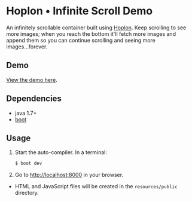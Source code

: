 # Hoplon • Infinite Scroll Demo

An infinitely scrollable container built using [Hoplon][1]. Keep scrolling
to see more images; when you reach the bottom it'll fetch more images and
append them so you can continue scrolling and seeing more images...forever.

## Demo

[View the demo here][2].

## Dependencies

- java 1.7+
- [boot][3]

## Usage

1. Start the auto-compiler. In a terminal:

    ```bash
    $ boot dev
    ```

2. Go to [http://localhost:8000][4] in your browser.

* HTML and JavaScript files will be created in the `resources/public` directory.

[1]: https://hoplon.io
[2]: http://hoplon.github.io/demos/infinite-scroll
[3]: https://boot-clj.com
[4]: http://localhost:8000
